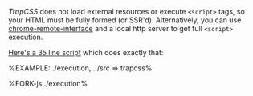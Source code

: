 _TrapCSS_ does not load external resources or execute `<script>` tags, so your HTML must be fully formed (or SSR'd). Alternatively, you can use [chrome-remote-interface](https://www.npmjs.com/package/chrome-remote-interface) and a local http server to get full `<script>` execution.

[Here's a 35 line script](../tree/master/wiki/JavaScript-Execution/execution.js) which does exactly that:

%EXAMPLE: ./execution, ../src => trapcss%

%FORK-js ./execution%